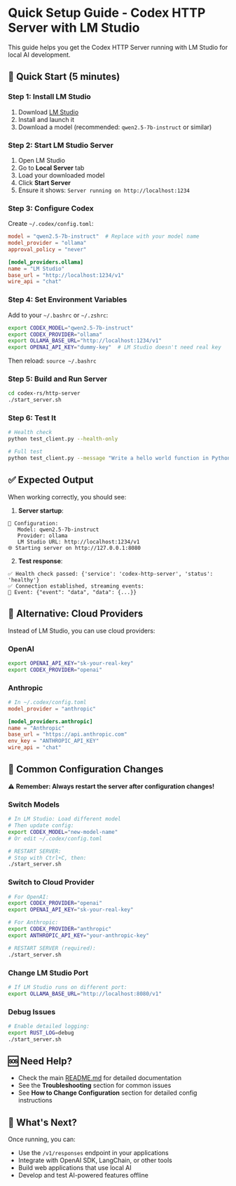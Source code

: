 # Quick Setup Guide - Codex HTTP Server with LM Studio

This guide helps you get the Codex HTTP Server running with LM Studio for local AI development.

## 🚀 Quick Start (5 minutes)

### Step 1: Install LM Studio

1. Download [LM Studio](https://lmstudio.ai/)
2. Install and launch it
3. Download a model (recommended: `qwen2.5-7b-instruct` or similar)

### Step 2: Start LM Studio Server

1. Open LM Studio
2. Go to **Local Server** tab
3. Load your downloaded model
4. Click **Start Server**
5. Ensure it shows: `Server running on http://localhost:1234`

### Step 3: Configure Codex

Create `~/.codex/config.toml`:

```toml
model = "qwen2.5-7b-instruct"  # Replace with your model name
model_provider = "ollama"
approval_policy = "never"

[model_providers.ollama]
name = "LM Studio"
base_url = "http://localhost:1234/v1"
wire_api = "chat"
```

### Step 4: Set Environment Variables

Add to your `~/.bashrc` or `~/.zshrc`:

```bash
export CODEX_MODEL="qwen2.5-7b-instruct"
export CODEX_PROVIDER="ollama"
export OLLAMA_BASE_URL="http://localhost:1234/v1"
export OPENAI_API_KEY="dummy-key"  # LM Studio doesn't need real key
```

Then reload: `source ~/.bashrc`

### Step 5: Build and Run Server

```bash
cd codex-rs/http-server
./start_server.sh
```

### Step 6: Test It

```bash
# Health check
python test_client.py --health-only

# Full test
python test_client.py --message "Write a hello world function in Python"
```

## ✅ Expected Output

When working correctly, you should see:

1. **Server startup**:

```
🔧 Configuration:
   Model: qwen2.5-7b-instruct
   Provider: ollama
   LM Studio URL: http://localhost:1234/v1
🌐 Starting server on http://127.0.0.1:8080
```

2. **Test response**:

```
✅ Health check passed: {'service': 'codex-http-server', 'status': 'healthy'}
✅ Connection established, streaming events:
📨 Event: {"event": "data", "data": {...}}
```

## 🔧 Alternative: Cloud Providers

Instead of LM Studio, you can use cloud providers:

### OpenAI

```bash
export OPENAI_API_KEY="sk-your-real-key"
export CODEX_PROVIDER="openai"
```

### Anthropic

```toml
# In ~/.codex/config.toml
model_provider = "anthropic"

[model_providers.anthropic]
name = "Anthropic"
base_url = "https://api.anthropic.com"
env_key = "ANTHROPIC_API_KEY"
wire_api = "chat"
```

## 🔧 Common Configuration Changes

⚠️ **Remember: Always restart the server after configuration changes!**

### Switch Models

```bash
# In LM Studio: Load different model
# Then update config:
export CODEX_MODEL="new-model-name"
# Or edit ~/.codex/config.toml

# RESTART SERVER:
# Stop with Ctrl+C, then:
./start_server.sh
```

### Switch to Cloud Provider

```bash
# For OpenAI:
export CODEX_PROVIDER="openai"
export OPENAI_API_KEY="sk-your-real-key"

# For Anthropic:
export CODEX_PROVIDER="anthropic"
export ANTHROPIC_API_KEY="your-anthropic-key"

# RESTART SERVER (required):
./start_server.sh
```

### Change LM Studio Port

```bash
# If LM Studio runs on different port:
export OLLAMA_BASE_URL="http://localhost:8080/v1"
```

### Debug Issues

```bash
# Enable detailed logging:
export RUST_LOG=debug
./start_server.sh
```

## 🆘 Need Help?

- Check the main [README.md](README.md) for detailed documentation
- See the **Troubleshooting** section for common issues
- See **How to Change Configuration** section for detailed config instructions

## 🎯 What's Next?

Once running, you can:

- Use the `/v1/responses` endpoint in your applications
- Integrate with OpenAI SDK, LangChain, or other tools
- Build web applications that use local AI
- Develop and test AI-powered features offline
